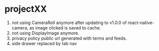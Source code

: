 # projectXX
1. not using CameraRoll anymore after updating to v1.0.0 of react-native-camera, as image clicked is saved to cache.
2. not using DisplayImage anymore.
3. privacy policy public url generated with terms and feeds.
4. side drawer replaced by tab nav
